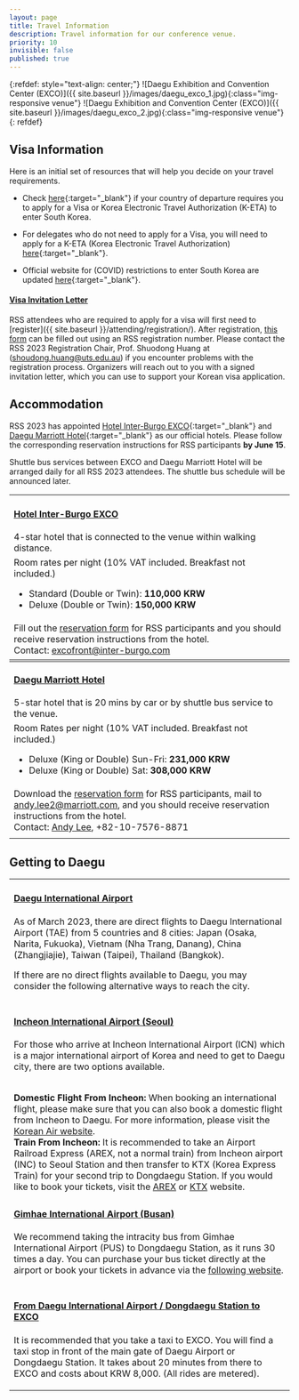 ```yaml
---
layout: page
title: Travel Information
description: Travel information for our conference venue.
priority: 10
invisible: false
published: true
---
```



{:refdef: style="text-align: center;"}
![Daegu Exhibition and Convention Center (EXCO)]({{ site.baseurl }}/images/daegu_exco_1.jpg){:class="img-responsive venue"}
![Daegu Exhibition and Convention Center (EXCO)]({{ site.baseurl }}/images/daegu_exco_2.jpg){:class="img-responsive venue"}
{: refdef}



## Visa Information 

Here is an initial set of resources that will help you decide on your travel requirements.


* Check [here](https://english.visitkorea.or.kr/enu/TRV/TV_ENG_2_1.jsp){:target="_blank"} if your country of departure requires you to apply for a Visa or Korea Electronic Travel Authorization (K-ETA) to enter South Korea. 

* For delegates who do not need to apply for a Visa, you will need to apply for a K-ETA (Korea Electronic Travel Authorization) [here](https://www.k-eta.go.kr/portal/apply/index.do?locale=EN){:target="_blank"}.

* Official website for (COVID) restrictions to enter South Korea are updated 
[here](https://cov19ent.kdca.go.kr/cpassportal/biz/beffatstmnt/main.do?lang=en){:target="_blank"}. 

#### [Visa Invitation Letter](https://docs.google.com/forms/d/e/1FAIpQLSck0Dynlvs5gF1MDfrTbiSRqrHLRfmouP5w3pRx56TGbMSvIA/viewform)

RSS attendees who are required to apply for a visa will first need to [register]({{ site.baseurl }}/attending/registration/). After registration, [this form](https://docs.google.com/forms/d/e/1FAIpQLSck0Dynlvs5gF1MDfrTbiSRqrHLRfmouP5w3pRx56TGbMSvIA/viewform) can be filled out using an RSS registration number.
Please contact the RSS 2023 Registration Chair, Prof. Shuodong Huang at ([shoudong.huang@uts.edu.au](mailto:shoudong.huang@uts.edu.au)) if you encounter problems with the registration process. Organizers will reach out to you with a signed invitation letter, which you can use to support your Korean visa application.



## Accommodation

RSS 2023 has appointed [Hotel Inter-Burgo EXCO](http://www.ibhotel.com/en/){:target="_blank"} and [Daegu Marriott Hotel](https://www.marriott.com/hotels/travel/taemc-daegu-marriott-hotel/){:target="_blank"} as our official hotels. Please follow the corresponding reservation instructions for RSS participants **by June 15**.

Shuttle bus services between EXCO and Daegu Marriott Hotel will be arranged daily for all RSS 2023 attendees. The shuttle bus schedule will be announced later. 


<table class="table">
    <thead>
    </thead>
    <tbody>
      <tr>
        <td colspan="3"><h4><a target="_blank" href="http://www.ibhotel.com/en/">Hotel Inter-Burgo EXCO</a></h4>
          4-star hotel that is connected to the venue within walking distance.</td>
      </tr>
      <tr>
        <td colspan="3">
          Room rates per night (10% VAT included. Breakfast not included.)
          <br>
          <ul>
          <li>Standard (Double or Twin): <b>110,000 KRW</b></li>
          <li>Deluxe (Double or Twin): <b>150,000 KRW</b></li>
          </ul>
        </td>
      </tr>
      <tr>
        <td colspan="3">
          Fill out the <a target="_blank" href="https://forms.gle/PNtzYzr34XYgmNRS6">reservation form</a> for RSS participants and you should receive reservation instructions from the hotel.
          <br>
          Contact: <a target="_blank" href="mailto:excofront@inter-burgo.com">excofront@inter-burgo.com</a>
        </td>
      </tr>
      <tr>
        <td colspan="3"></td>
      </tr>
    </tbody>
</table>
<table class="table" style="margin-top: -20px;">
    <thead>
    </thead>
    <tbody>
      <tr>
        <td colspan="3"><h4><a target="_blank" href="https://www.marriott.com/hotels/travel/taemc-daegu-marriott-hotel/">Daegu Marriott Hotel</a></h4>
        5-star hotel that is 20 mins by car or by shuttle bus service to the venue.</td>
      </tr>
      <tr>
        <td colspan="3">
          Room Rates per night (10% VAT included. Breakfast not included.)
          <br>
          <ul>
          <li>Deluxe (King or Double) Sun-Fri: <b>231,000 KRW</b></li>
          <li>Deluxe (King or Double) Sat: <b>308,000 KRW</b></li>
          </ul>
        </td>
      </tr>
      <tr>
        <td colspan="3">
          Download the <a target="_blank" href="{{ site.baseurl }}/docs/2023RSS-RoomReservationRequestForm.xlsx">reservation form</a> for RSS participants, mail to <a target="_blank" href="mailto:andy.lee2@marriott.com">andy.lee2@marriott.com</a>, and you should receive reservation instructions from the hotel.
          <br>
          Contact: <a target="_blank" href="mailto:andy.lee2@marriott.com">Andy Lee</a>, +82-10-7576-8871 
        </td>
      </tr>
      <tr>
        <td colspan="3"></td>
      </tr>
    </tbody>
</table>


## Getting to Daegu

<table class="table">
<tbody>


<tr><td>
<h4><a href="https://www.airport.co.kr/daegueng/index.do">Daegu International Airport</a></h4>

As of March 2023, there are direct flights to Daegu International Airport (TAE) from 5 countries and 8 cities: 
Japan (Osaka, Narita, Fukuoka), Vietnam (Nha Trang, Danang), China (Zhangjiajie), Taiwan (Taipei), Thailand (Bangkok).   

If there are no direct flights available to Daegu, you may consider the following alternative ways to reach the city.
</td></tr>


<tr><td>
<h4><a href="https://www.airport.kr/ap/en/index.do">Incheon International Airport (Seoul)</a></h4>

For those who arrive at Incheon International Airport (ICN) which is a major international airport of Korea and need to get to Daegu city, there are two options available.

<br/>
<b>Domestic Flight From Incheon:</b> When booking an international flight, please make sure that you can also book a domestic flight from Incheon to Daegu.
For more information, please visit the <a target="_blank" href="https://www.koreanair.com/kr/en/booking/transfer/domestic-transit">Korean Air website</a>.

<br/>
<b>Train From Incheon:</b>
It is recommended to take an Airport Railroad Express (AREX, not a normal train) from Incheon airport (INC) to Seoul Station and then transfer to KTX (Korea Express Train) for your second trip to Dongdaegu Station.
If you would like to book your tickets, visit the <a target="_blank" href="https://www.arex.or.kr/main.do">AREX</a> or <a target="_blank" href="https://www.letskorail.com/ebizbf/EbizbfForeign_pr16100.do?gubun=1">KTX</a> website.
</td></tr>




<tr><td>
<h4><a href="https://www.airport.co.kr/gimhaeeng/index.do">Gimhae International Airport (Busan)</a></h4>

We recommend taking the intracity bus from Gimhae International Airport (PUS) to Dongdaegu Station, as it runs 30 times a day. You can purchase your bus ticket directly at the airport or book your tickets in advance via the
<a href="https://www.bustago.or.kr/newweb/en/index.do" target="_blank">following website</a>. 
</td></tr>



<tr><td>
<h4><a href="https://www.airport.co.kr/daegueng/index.do">From Daegu International Airport / </a><a href="http://www.letskorail.com/">Dongdaegu Station to EXCO</a></h4>

It is recommended that you take a taxi to EXCO. You will find a taxi stop in front of the main gate of Daegu Airport or Dongdaegu Station. It takes about 20 minutes from there to EXCO and costs about KRW 8,000. (All rides are metered).
</td></tr>

</tbody>
</table>
